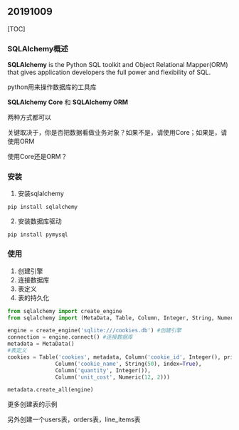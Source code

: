 ## 20191009



[TOC]

### SQLAlchemy概述

**SQLAlchemy** is the Python SQL toolkit and Object Relational Mapper(ORM) that gives application developers the full power and flexibility of SQL.

python用来操作数据库的工具库

**SQLAlchemy Core** 和 **SQLAlchemy ORM**

两种方式都可以

关键取决于，你是否把数据看做业务对象？如果不是，请使用Core；如果是，请使用ORM

使用Core还是ORM？

### 安装

1. 安装sqlalchemy

```
pip install sqlalchemy
```

2. 安装数据库驱动

```
pip install pymysql
```

### 使用

1. 创建引擎
2. 连接数据库
3. 表定义
4. 表的持久化

```python
from sqlalchemy import create_engine
from sqlalchemy import (MetaData, Table, Column, Integer, String, Numeric)

engine = create_engine('sqlite:///cookies.db') #创建引擎
connection = engine.connect() #连接数据库
metadata = MetaData()
#表定义
cookies = Table('cookies', metadata, Column('cookie_id', Integer(), primary_key=True),
               Column('cookie_name', String(50), index=True),
               Column('quantity', Integer()),
               Column('unit_cost', Numeric(12, 2))) 

metadata.create_all(engine)
```



更多创建表的示例

另外创建一个users表，orders表，line_items表

